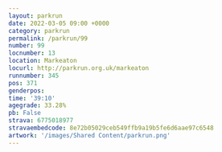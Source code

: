 ```yaml
---
layout: parkrun
date: 2022-03-05 09:00 +0000
category: parkrun
permalink: /parkrun/99
number: 99
locnumber: 13
location: Markeaton
locurl: http://parkrun.org.uk/markeaton
runnumber: 345
pos: 371
genderpos: 
time: '39:10'
agegrade: 33.28%
pb: False
strava: 6775018977
stravaembedcode: 8e72b05029ceb549ffb9a19b5fe6d6aae97c6548
artwork: '/images/Shared Content/parkrun.png'
---
```

